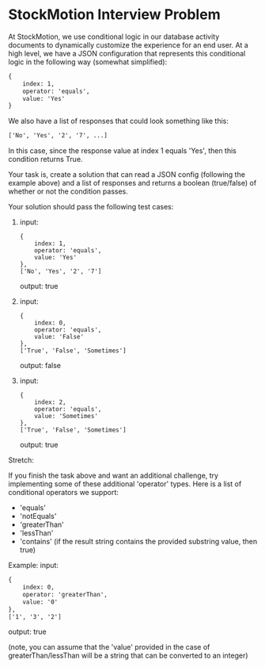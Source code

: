 # StockMotion Interview Problem

At StockMotion, we use conditional logic in our database activity documents to dynamically customize the experience for an end user. At a high level, we have a JSON configuration that represents this conditional logic in the following way (somewhat simplified):

```txt
{
    index: 1,
    operator: 'equals',
    value: 'Yes'
}
```

We also have a list of responses that could look something like this:

```txt
['No', 'Yes', '2', '7', ...]
```

In this case, since the response value at index 1 equals 'Yes', then this condition returns True.

Your task is, create a solution that can read a JSON config (following the example above) and a list of responses
and returns a boolean (true/false) of whether or not the condition passes.

Your solution should pass the following test cases:

1.
    input:
    ```
    {
        index: 1,
        operator: 'equals',
        value: 'Yes'
    },
    ['No', 'Yes', '2', '7']
    ```

    output: true


2.
    input:
    ```
    {
        index: 0,
        operator: 'equals',
        value: 'False'
    },
    ['True', 'False', 'Sometimes']
    ```

    output: false

3.
    input:
    ```
    {
        index: 2,
        operator: 'equals',
        value: 'Sometimes'
    },
    ['True', 'False', 'Sometimes']
    ```

    output: true


Stretch:

If you finish the task above and want an additional challenge, try implementing some of these
additional 'operator' types. Here is a list of conditional operators we support:

- 'equals'
- 'notEquals'
- 'greaterThan'
- 'lessThan'
- 'contains' (if the result string contains the provided substring value, then true)

Example:
input:
```txt
{
    index: 0,
    operator: 'greaterThan',
    value: '0'
},
['1', '3', '2']
```

output: true

(note, you can assume that the 'value' provided in the case of greaterThan/lessThan will be a string
that can be converted to an integer)